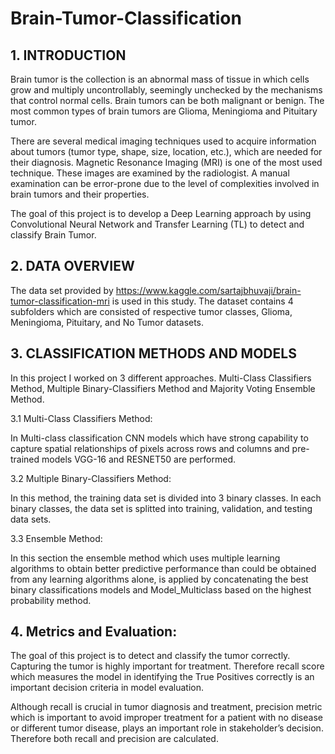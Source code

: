 # Brain-Tumor-Classification

## 1. INTRODUCTION

Brain tumor is the collection is an abnormal mass of tissue in which cells grow and multiply uncontrollably, seemingly unchecked by the mechanisms that control normal cells. Brain tumors can be both malignant or benign. The most common types of brain tumors are Glioma, Meningioma and Pituitary tumor. 

There are several medical imaging techniques used to acquire information about tumors (tumor type, shape, size, location, etc.), which are needed for their diagnosis. Magnetic Resonance Imaging (MRI) is one of the most used technique. These images are examined by the radiologist. A manual examination can be error-prone due to the level of complexities involved in brain tumors and their properties.

The goal of this project is to develop a Deep Learning approach by using Convolutional Neural Network and Transfer Learning (TL) to detect and classify Brain Tumor.

## 2. DATA OVERVIEW

The data set provided by https://www.kaggle.com/sartajbhuvaji/brain-tumor-classification-mri is used in this study. The dataset contains 4 subfolders which are consisted of respective tumor classes, Glioma, Meningioma, Pituitary, and No Tumor datasets.

## 3. CLASSIFICATION METHODS AND MODELS

In this project I worked on 3 different approaches. Multi-Class Classifiers Method,  Multiple Binary-Classifiers Method and Majority Voting Ensemble Method. 

3.1 Multi-Class Classifiers Method:

In Multi-class classification CNN models which have strong capability to capture spatial relationships of pixels across rows and columns and pre-trained models VGG-16 and RESNET50 are performed.

3.2 Multiple Binary-Classifiers Method:

In this method, the training data set is divided into 3 binary classes. In each binary classes, the data set is splitted into training, validation, and testing data sets.

3.3 Ensemble Method:

In this section the ensemble method which uses multiple learning algorithms to obtain better predictive performance than could be obtained from any learning algorithms alone, is applied by concatenating the best binary classifications models and Model_Multiclass based on the highest probability method.

## 4. Metrics and Evaluation:

The goal of this project is to detect and classify the tumor correctly. Capturing the tumor is highly important for treatment. Therefore recall score which measures the model in identifying the True Positives correctly is an important decision criteria in model evaluation. 

Although recall is crucial in tumor diagnosis and treatment, precision metric which is important to avoid improper treatment for a patient with no disease or different tumor disease, plays an important role in stakeholder’s decision. Therefore both recall and precision are calculated.



